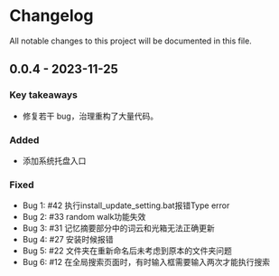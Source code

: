 # Changelog

All notable changes to this project will be documented in this file.



## 0.0.4 - 2023-11-25

### Key takeaways

- 修复若干 bug，治理重构了大量代码。

### Added
- 添加系统托盘入口

### Fixed
- Bug 1: #42 执行install_update_setting.bat报错Type error
- Bug 2: #33 random walk功能失效
- Bug 3: #31 记忆摘要部分中的词云和光箱无法正确更新
- Bug 4: #27 安装时候报错
- Bug 5: #22 文件夹在重新命名后未考虑到原本的文件夹问题
- Bug 6: #12 在全局搜索页面时，有时输入框需要输入两次才能执行搜索